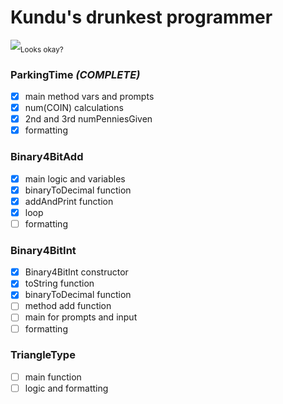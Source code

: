 # Kundu's drunkest programmer
![ ](https://i.imgur.com/aZfkUVw.jpg)<sub>Looks okay?</sub>
### ParkingTime ***(COMPLETE)***
- [x] main method vars and prompts
- [x] num(COIN) calculations
- [x] 2nd and 3rd numPenniesGiven
- [x] formatting
### Binary4BitAdd
- [x] main logic and variables
- [x] binaryToDecimal function
- [x] addAndPrint function
- [x] loop
- [ ] formatting
### Binary4BitInt
- [x] Binary4BitInt constructor
- [x] toString function
- [x] binaryToDecimal function
- [ ] method add function
- [ ] main for prompts and input
- [ ] formatting
### TriangleType
- [ ] main function
- [ ] logic and formatting
